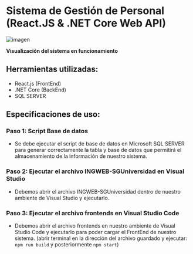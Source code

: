 # Sistema de Gestión de Personal (React.JS & .NET Core Web API)
![imagen](https://user-images.githubusercontent.com/62622922/193914090-0a151c9f-8f49-4be5-8638-2b5dcca2f899.png)


**Visualización del sistema en funcionamiento**

## Herramientas utilizadas:
- React.js (FrontEnd)
- .NET Core (BackEnd)
- SQL SERVER

## Especificaciones de uso:
### Paso 1: Script Base de datos
- Se debe ejecutar el script de base de datos en Microsoft SQL SERVER para generar correctamente la tabla y base de datos que permitirá el almacenamiento de la información de nuestro sistema.


### Paso 2: Ejecutar el archivo INGWEB-SGUniversidad en Visual Studio
- Debemos abrir el archivo INGWEB-SGUniversidad dentro de nuestro ambiente de Visual Studio y ejecutarlo.


### Paso 3: Ejecutar el archivo frontends en Visual Studio Code
- Debemos abrir el archivo frontends en nuestro ambiente de Visual Studio Code y ejecutarlo para poder cargar el FrontEnd de nuestro sistema.
(abrir terminal en la dirección del archivo guardado y ejecutar: `npm run build` y posteriormente `npm start`)





 
